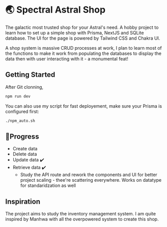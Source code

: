 # 🌏 Spectral Astral Shop

The galactic most trusted shop for your Astral's need. A hobby project to learn how to set up a simple shop with Prisma, NextJS and SQLite database. The UI for the page is powered by Tailwind CSS and Chakra UI.

A shop system is massive CRUD processes at work, I plan to learn most of the functions to make it work from populating the databases to display the data then with user interacting with it - a monumental feat!

## Getting Started

After Git clonning,

```bash
npm run dev
```

You can also use my script for fast deployement, make sure your Prisma is configured first:

```bash
./npm_auto.sh
```

## 🪫Progress

- Create data
- Delete data
- Update data ✔️
- Retrieve data ✔️
  - Study the API route and rework the components and UI for better project scaling - thee're scattering everywhere. Works on datatype for standaridzation as well


## Inspiration

The project aims to study the inventory management system. I am quite inspired by Manhwa with all the overpowered system to create this shop. 